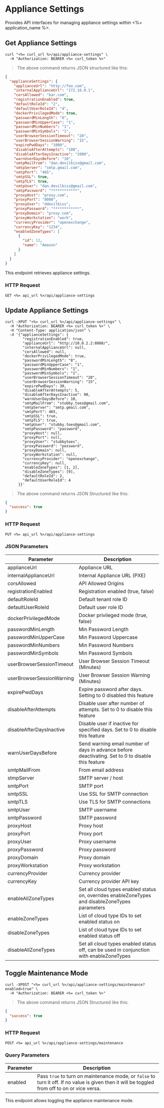 # Appliance Settings

Provides API interfaces for managing appliance settings within <%= application_name %>.

## Get Appliance Settings

```shell
curl "<%= curl_url %>/api/appliance-settings" \
  -H "Authorization: BEARER <%= curl_token %>"
```

> The above command returns JSON structured like this:

```json
{
  "applianceSettings": {
    "applianceUrl": "http://foo.com",
    "internalApplianceUrl": "172.16.0.1",
    "corsAllowed": "bar.com",
    "registrationEnabled": true,
    "defaultRoleId": "2",
    "defaultUserRoleId": "4",
    "dockerPrivilegedMode": true,
    "passwordMinLength": "8",
    "passwordMinUpperCase": "1",
    "passwordMinNumbers": "1",
    "passwordMinSymbols": "1",
    "userBrowserSessionTimeout": "20",
    "userBrowserSessionWarning": "15",
    "expirePwdDays": "1000",
    "disableAfterAttempts": "100",
    "disableAfterDaysInactive": "2000",
    "warnUserDaysBefore": "10",
    "smtpMailFrom": "dan.devilbiss@gmail.com",
    "smtpServer": "smtp.gmail.com",
    "smtpPort": "465",
    "smtpSSL": true,
    "smtpTLS": true,
    "smtpUser": "dan.devilbiss@gmail.com",
    "smtpPassword": "************",
    "proxyHost": "proxy.com",
    "proxyPort": "8080",
    "proxyUser": "ddevilbiss",
    "proxyPassword": "************",
    "proxyDomain": "proxy.com",
    "proxyWorkstation": "work",
    "currencyProvider": "openexchange",
    "currencyKey": "1234",
    "enabledZoneTypes": [
      {
        "id": 12,
        "name": "Amazon"
      }
    ]
  }
}     
```

This endpoint retrieves appliance settings.

### HTTP Request

`GET <%= api_url %>/api/appliance-settings`


## Update Appliance Settings

```shell
curl -XPUT "<%= curl_url %>/api/appliance-settings" \
  -H "Authorization: BEARER <%= curl_token %>" \
  -H "Content-Type: application/json" \
  -d '{"applianceSettings": {
        "registrationEnabled": true,
        "applianceUrl": "http://10.0.2.2:8080/",
        "internalApplianceUrl": null,
        "corsAllowed": null,
        "dockerPrivilegedMode": true,
        "passwordMinLength": "8",
        "passwordMinUpperCase": "1",
        "passwordMinNumbers": "1",
        "passwordMinSymbols": "1",
        "userBrowserSessionTimeout": "20",
        "userBrowserSessionWarning": "15",
        "expirePwdDays": 30,
        "disableAfterAttempts": 5,
        "disableAfterDaysInactive": 90,
        "warnUserDaysBefore": 10,
        "smtpMailFrom": "stubby.toes@gmail.com",
        "smtpServer": "smtp.gmail.com",
        "smtpPort": 465,
        "smtpSSL": true,
        "smtpTLS": true,
        "smtpUser": "stubby.toes@gmail.com",
        "smtpPassword": "password",
        "proxyHost": null,
        "proxyPort": null,
        "proxyUser": "stubbytoes",
        "proxyPassword": "password",
        "proxyDomain": null,
        "proxyWorkstation": null,
        "currencyProvider": "openexchange",
        "currencyKey": null,
        "enableZoneTypes": [1, 2],
        "disableZoneTypes": [9],
        "defaultRoleId": 2,
        "defaultUserRoleId": 4
      }}'
```

> The above command returns JSON Structured like this:

```json
{
  "success": true
}
```

### HTTP Request

`PUT <%= api_url %>/api/appliance-settings`

### JSON Parameters

Parameter | Description
--------- | -----------
applianceUrl | Appliance URL
internalApplianceUrl | Internal Appliance URL (PXE)
corsAllowed | API Allowed Origins
registrationEnabled  | Registration enabled (true, false)
defaultRoleId | Default tenant role ID
defaultUserRoleId | Default user role ID
dockerPrivilegedMode | Docker privileged mode (true, false)
passwordMinLength | Min Password Length
passwordMinUpperCase | Min Password Uppercase
passwordMinNumbers | Min Password Numbers
passwordMinSymbols | Min Password Symbols
userBrowserSessionTimeout | User Browser Session Timeout (Minutes)
userBrowserSessionWarning | User Browser Session Warning (Minutes)
expirePwdDays | Expire password after days. Setting to 0 disabled this feature
disableAfterAttempts | Disable user after number of attempts. Set to 0 to disable this feature
disableAfterDaysInactive | Disable user if inactive for specified days. Set to 0 to disable this feature
warnUserDaysBefore | Send warning email number of days in advance before deactivating. Set to 0 to disable this feature
smtpMailFrom | From email address
stmpServer | SMTP server / host
smtpPort | SMTP port
smtpSSL | Use SSL for SMTP connection
smtpTLS | Use TLS for SMTP connections
smtpUser | SMTP username
smtpPassword | SMTP password
proxyHost | Proxy host
proxyPort | Proxy port
proxyUser | Proxy username
proxyPassword | Proxy password
proxyDomain | Proxy domain
proxyWorkstation | Proxy workstation
currencyProvider | Currency provider
currencyKey | Currency provider API key
enableAllZoneTypes | Set all cloud types enabled status on, overrides enableZoneTypes and disableZoneTypes parameters
enableZoneTypes | List of cloud type IDs to set enabled status on
disableZoneTypes | List of cloud type IDs to set enabled status off
disableAllZoneTypes | Set all cloud types enabled status off, can be used in conjunction with enableZoneTypes

## Toggle Maintenance Mode

```shell
curl -XPOST "<%= curl_url %>/api/appliance-settings/maintenance?enabled=true" \
  -H "Authorization: BEARER <%= curl_token %>"
```

> The above command returns JSON Structured like this:

```json
{
  "success": true
}
```

### HTTP Request

`POST <%= api_url %>/api/appliance-settings/maintenance`

### Query Parameters

Parameter | Description
--------- | -----------
enabled | Pass `true` to turn on maintenance mode, or `false` to turn it off. If no value is given then it will be toggled from off to on or vice versa.

This endpoint allows toggling the appliance maintenance mode.